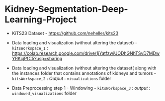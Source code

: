 # Kidney-Segmentation-Deep-Learning-Project

* KiTS23 Dataset - https://github.com/neheller/kits23

* Data loading and visualization (without altering the dataset) - `kitsWorkspace_1` : https://colab.research.google.com/drive/1jYatfzwiUODhGNhTSvD7MDwYRKcjPfC5?usp=sharing
* Data loading and visualization (without altering the dataset( along with the instances folder that contains annotations of kidneys and tumors - `kitsWorkspace_2` : _Output_ : `visualizations` folder
* Data Preprocessing step 1 - Windowing - `kitsWorkspace_3` : _output_ : `windowed_visualizations` folder
